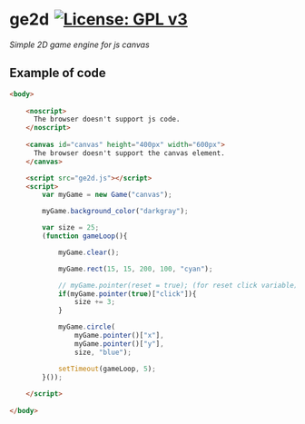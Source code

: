 # ge2d [![License: GPL v3](https://img.shields.io/badge/License-GPLv3-blue.svg)](https://www.gnu.org/licenses/gpl-3.0)

*Simple 2D game engine for js canvas*

## Example of code

```html
<body>
  
    <noscript>
      The browser doesn't support js code.
    </noscript>
  
    <canvas id="canvas" height="400px" width="600px">
      The browser doesn't support the canvas element.
    </canvas>

    <script src="ge2d.js"></script>
    <script>
        var myGame = new Game("canvas");

        myGame.background_color("darkgray");

        var size = 25;
        (function gameLoop(){

            myGame.clear();

            myGame.rect(15, 15, 200, 100, "cyan");

            // myGame.pointer(reset = true); (for reset click variable)
            if(myGame.pointer(true)["click"]){   
                size += 3;
            }

            myGame.circle(
                myGame.pointer()["x"], 
                myGame.pointer()["y"], 
                size, "blue");

            setTimeout(gameLoop, 5);
        }());
        
    </script>
  
</body>
```

